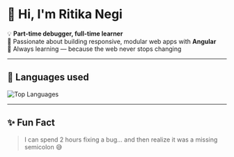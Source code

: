 <!--
**Ritika-negi13/Ritika-negi13** is a ✨ _special_ ✨ repository because its `README.md` (this file) appears on your GitHub profile.

Here are some ideas to get you started:

- 🔭 I’m currently working on ...
- 🌱 I’m currently learning ...
- 👯 I’m looking to collaborate on ...
- 🤔 I’m looking for help with ...
- 💬 Ask me about ...
- 📫 How to reach me: ...
- 😄 Pronouns: ...
- ⚡ Fun fact: ...
-->


# 👋 Hi, I'm Ritika Negi  

💡 **Part-time debugger, full-time learner**  
🚀 Passionate about building responsive, modular web apps with **Angular**  
🌱 Always learning — because the web never stops changing  

---

## 📌 Languages used 
![Top Languages](https://github-readme-stats.vercel.app/api/top-langs/?username=Ritika-negi13&layout=compact&theme=radical)  

---


## ✨ Fun Fact
> I can spend 2 hours fixing a bug… and then realize it was a missing semicolon 😅
